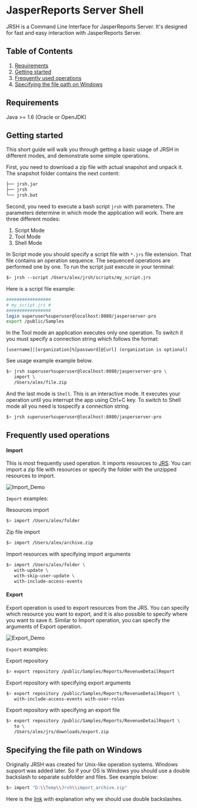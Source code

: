 JasperReports Server Shell
==========================
JRSH is a Command Line Interface for JasperReports Server. It's designed for fast and easy interaction with JasperReports Server.

Table of Contents
------------------
1. [Requirements](#requirements)
2. [Getting started](#getting-started)
3. [Frequently used operations](#frequently-used-operations)
4. [Specifying the file path on Windows](#specifying-the-file-path-on-windows)

## Requirements
Java >= 1.6 (Oracle or OpenJDK)

## Getting started
This short guide will walk you through getting a basic usage of JRSH in different modes, and demonstrate some simple operations.

First, you need to download a zip file with actual snapshot and unpack it. The snapshot folder contains the next content:
```bash
├── jrsh.jar
├── jrsh
└── jrsh.bat
```
Second, you need to execute a bash script `jrsh` with parameters. The parameters determine in which mode the application will work. There are three different modes:

1. Script Mode
2. Tool Mode
3. Shell Mode

In Script mode you should specify a script file with `*.jrs` file extension. That file contains an operation sequence. The sequenced operations are performed one by one. To run the script just execute in your terminal:

```bash
$> jrsh --script /Users/alex/jrsh/scripts/my_script.jrs
```
Here is a script file example:
```bash
#################
# my_script.jrs #
#################
login superuser%superuser@localhost:8080/jasperserver-pro
export /public/Samples
```

In the Tool mode an application executes only one operation. To switch it you must specify a connection string which follows the format:
```
[username]|[organization]%[password]@[url] (organization is optional)
```
See usage example example below.

```bash
$> jrsh superuser%superuser@localhost:8080/jasperserver-pro \ 
   import \
   /Users/alex/file.zip
```

And the last mode is `Shell`. This is an interactive mode. It executes your operation until you interrupt the app using Ctrl+C key. To switch to Shell mode all you need is tospecify a connection string.

```bash
$> jrsh superuser%superuser@localhost:8080/jasperserver-pro
```

## Frequently used operations

#### Import
This is most frequently used operation. It imports resources to [JRS](http://community.jaspersoft.com/project/jasperreports-server). You can import a zip file with resources or specify the folder with the unzipped resources to import.

![Import_Demo](http://i.imgur.com/Cusx7J6.gif)

`Import` examples:

Resources import
```bash
$> import /Users/alex/folder
```
Zip file import
```bash
$> import /Users/alex/archive.zip
```
Import resources with specifying import arguments
```bash
$> import /Users/alex/folder \ 
   with-update \ 
   with-skip-user-update \ 
   with-include-access-events
```

#### Export 
Export operation is used to export resources from the JRS. You can specify which resource you want to export, and it is also possible to specify where you want to save it. Similar to Import operation, you can specify the arguments of Export operation.

![Export_Demo](http://i.imgur.com/2UwfiqD.gif)

`Export` examples:

Export repository
```bash
$> export repository /public/Samples/Reports/RevenueDetailReport
```
Export repository with specifying export arguments
```bash
$> export repository /public/Samples/Reports/RevenueDetailReport \ 
   with-include-access-events with-user-roles
```
Export repository with specifying an export file
```bash
$> export repository /public/Samples/Reports/RevenueDetailReport \
   to \
   /Users/alex/jrs/downloads/export.zip
```

## Specifying the file path on Windows

Originally JRSH was created for Unix-like operation systems. Windows support was added later. So if your OS is Windows you should use a double backslash to separate subfolder and files. See example below:

```bash
$> import "D:\\Temp\\Jrsh\\import_archive.zip"
```

Here is the [link](https://www.student.cs.uwaterloo.ca/~cs132/Weekly/W03/FilePaths.html) with explanation why we should use double backslashes.
